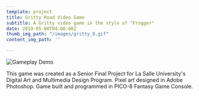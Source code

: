 ```yaml
---
template: project
title: Gritty Road Video Game
subtitle: A Gritty video game in the style of "Frogger"
date: 2019-05-08T04:00:00Z
thumb_img_path: "/images/gritty_0.gif"
content_img_path: ''

---
```

![](/images/gritty_3.gif "Gameplay Demo")

This game was created as a Senior Final Project for La Salle University's Digital Art and Multimedia Design Program. Pixel art designed in Adobe Photoshop. Game built and programmed in PICO-8 Fantasy Game Console.